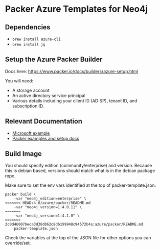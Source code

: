 # Packer Azure Templates for Neo4j

## Dependencies

* `brew install azure-cli`
* `brew install jq`

## Setup the Azure Packer Builder

Docs here: https://www.packer.io/docs/builders/azure-setup.html

You will need:

* A storage account
* An active directory service principal
* Various details including your client ID (AD SP), tenant ID, and subscription ID.

## Relevant Documentation

* [Microsoft example](https://docs.microsoft.com/en-us/azure/virtual-machines/windows/build-image-with-packer)
* [Packer examples and setup docs](https://www.packer.io/docs/builders/azure.html)

## Build Image

You should specify edition (community/enterprise) and version.  Because this is debian based,
versions should match what is in the debian package repo.

Make sure to set the env vars identified at the top of packer-template.json.

```
packer build \
    -var "neo4j_edition=enterprise" \
<<<<<<< HEAD:4.0/azure/packer/README.md
    -var "neo4j_version=1:4.0.11" \
=======
    -var "neo4j_version=1:4.1.0" \
>>>>>>> 2c0d46007beca3d30d062c8db199948c94572b4a:azure/packer/README.md
    packer-template.json
```

Check the variables at the top of the JSON file for other options you can override/set.

